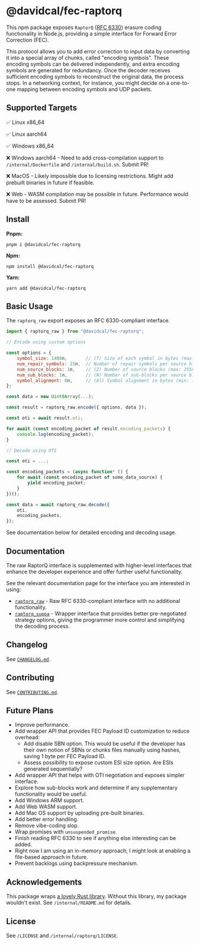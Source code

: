 # @davidcal/fec-raptorq

This npm package exposes `RaptorQ` ([RFC 6330](https://datatracker.ietf.org/doc/html/rfc6330)) erasure coding functionality in Node.js, providing a simple interface for Forward Error Correction (FEC).

This protocol allows you to add error correction to input data by converting it into a special array of chunks, called "encoding symbols". These encoding symbols can be delivered independently, and extra encoding symbols are generated for redundancy. Once the decoder receives sufficient encoding symbols to reconstruct the original data, the process stops. In a networking context, for instance, you might decide on a one-to-one mapping between encoding symbols and UDP packets.

## Supported Targets

✅ Linux x86_64

✅ Linux aarch64

✅ Windows x86_64

❌ Windows aarch64 - Need to add cross-compilation support to `/internal/Dockerfile` and `/internal/build.sh`. Submit PR!

❌ MacOS - Likely impossible due to licensing restrictions. Might add prebuilt binaries in future if feasible.

❌ Web - WASM compilation may be possible in future. Performance would have to be assessed. Submit PR!

## Install

**Pnpm:**

```
pnpm i @davidcal/fec-raptorq
```

**Npm:**

```
npm install @davidcal/fec-raptorq
```

**Yarn:**

```
yarn add @davidcal/fec-raptorq
```

## Basic Usage

The `raptorq_raw` export exposes an RFC 6330-compliant interface.

```javascript
import { raptorq_raw } from "@davidcal/fec-raptorq";

// Encode using custom options

const options = {
    symbol_size: 1400n,       // (T) Size of each symbol in bytes (max: 65535n); must be multiple of symbol_alignment
    num_repair_symbols: 15n,  // Number of repair symbols per source block
    num_source_blocks: 1n,    // (Z) Number of source blocks (max: 255n)
    num_sub_blocks: 1n,       // (N) Number of sub-blocks per source block (max: 65535n)
    symbol_alignment: 8n,     // (Al) Symbol alignment in bytes (min: 1n, max: 255n)
};

const data = new Uint8Array(...);

const result = raptorq_raw.encode({ options, data });

const oti = await result.oti;

for await (const encoding_packet of result.encoding_packets) {
    console.log(encoding_packet);
}

// Decode using OTI

const oti = ...;

const encoding_packets = (async function* () {
    for await (const encoding_packet of some_data_source) {
        yield encoding_packet;
    }
})();

const data = await raptorq_raw.decode({
    oti,
    encoding_packets,
});
```

See documentation below for detailed encoding and decoding usage.

## Documentation

The raw RaptorQ interface is supplemented with higher-level interfaces that enhance the developer experience and offer further useful functionality.

See the relevant documentation page for the interface you are interested in using:

- [`raptorq_raw`](docs/raptorq_raw.md) - Raw RFC 6330-compliant interface with no additional functionality.
- [`raptorq_suppa`](docs/raptorq_suppa.md) - Wrapper interface that provides better pre-negotiated strategy options, giving the programmer more control and simplifying the decoding process.

## Changelog

See [`CHANGELOG.md`](CHANGELOG.md).

## Contributing

See [`CONTRIBUTING.md`](CONTRIBUTING.md).

## Future Plans

- Improve performance.
- Add wrapper API that provides FEC Payload ID customization to reduce overhead:
  - Add disable SBN option. This would be useful if the developer has their own notion of SBNs or chunks files manually using hashes, saving 1 byte per FEC Payload ID.
  - Assess possibility to expose custom ESI size option. Are ESIs generated sequentially?
- Add wrapper API that helps with OTI negotiation and exposes simpler interface.
- Explore how sub-blocks work and determine if any supplementary functionality would be useful.
- Add Windows ARM support.
- Add Web WASM support.
- Add Mac OS support by uploading pre-built binaries.
- Add better error handling.
- Remove vibe-coding slop.
- Wrap promises with `unsuspended_promise`.
- Finish reading RFC 6330 to see if anything else interesting can be added.
- Right now I am using an in-memory approach, I might look at enabling a file-based approach in future.
- Prevent backlogs using backpressure mechanism.

## Acknowledgements

This package wraps [a lovely Rust library](https://github.com/cberner/raptorq). Without this library, my package wouldn't exist. See `/internal/README.md` for details.

## License

See `/LICENSE` and `/internal/raptorq/LICENSE`.
